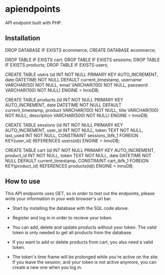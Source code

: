 # apiendpoints
API endpoint built with PHP.


## Installation

DROP DATABASE IF EXISTS ecommerce; CREATE DATABASE ecommerce;

DROP TABLE IF EXISTS cart; DROP TABLE IF EXISTS sessions; DROP TABLE IF EXISTS products; DROP TABLE IF EXISTS users;

CREATE TABLE users (id INT NOT NULL PRIMARY KEY AUTO_INCREMENT, date DATETIME NOT NULL DEFAULT current_timestamp, username VARCHAR(50) NOT NULL, email VARCHAR(100) NOT NULL, password VARCHAR(100) NOT NULL) ENGINE = InnoDB;

CREATE TABLE products (id INT NOT NULL PRIMARY KEY AUTO_INCREMENT, date DATETIME NOT NULL DEFAULT current_timestamp, product VARCHAR(100) NOT NULL, title VARCHAR(100) NOT NULL, description VARCHAR(500) NOT NULL) ENGINE = InnoDB;

CREATE TABLE sessions (id INT NOT NULL PRIMARY KEY AUTO_INCREMENT, user_id INT NOT NULL, token TEXT NOT NULL, last_used INT NOT NULL, CONSTRAINT sessions_ibfk_1 FOREIGN KEY(user_id) REFERENCES users(id)) ENGINE = InnoDB;

CREATE TABLE cart (id INT NOT NULL PRIMARY KEY AUTO_INCREMENT, product_id INT NOT NULL, token TEXT NOT NULL, date DATETIME NOT NULL DEFAULT current_timestamp, CONSTRAINT cart_ibfk_1 FOREIGN KEY(product_id) REFERENCES products(id)) ENGINE = InnoDB;

## How to use

This API endpoints uses GET, so in order to test out the endpoints, please write your information in your web browser's url bar.

* Start by installing the database with the SQL code above.

* Register and log in in order to recieve your token.

* You can add, delete and update products without your token. The valid token is only needed to get all products from the database.

* If you want to add or delete products from cart, you also need a valid token. 

* The token's time frame will be prolonged while you're active on the site. If you leave the session, and your token is not active anymore, you can create a new one when you log in.